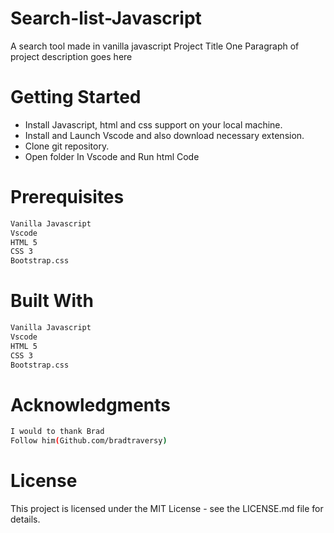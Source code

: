 # Search-list-Javascript
A search tool made in vanilla javascript
Project Title
One Paragraph of project description goes here

# Getting Started
- Install Javascript, html and css support on your local machine.
- Install and Launch Vscode and also download necessary extension.
- Clone git repository.
- Open folder In Vscode and Run html Code

# Prerequisites
```bash
Vanilla Javascript
Vscode
HTML 5
CSS 3
Bootstrap.css
```


# Built With
```bash
Vanilla Javascript
Vscode
HTML 5
CSS 3
Bootstrap.css
```

# Acknowledgments
```bash
I would to thank Brad
Follow him(Github.com/bradtraversy)
```

# License
This project is licensed under the MIT License - see the LICENSE.md file for details.
